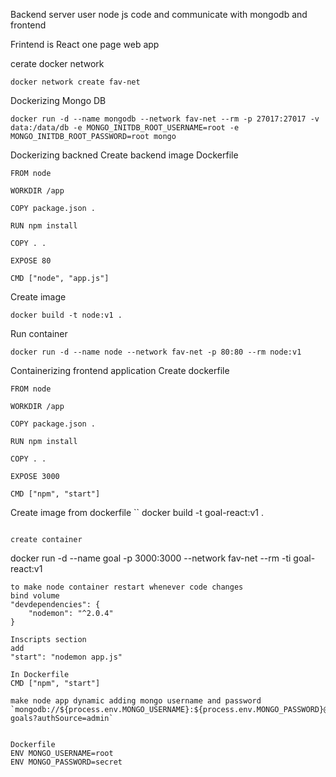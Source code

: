 Backend server user node js  code and communicate with mongodb and frontend

Frintend is React one page web app


cerate docker network
```
docker network create fav-net
```
Dockerizing Mongo DB
```
docker run -d --name mongodb --network fav-net --rm -p 27017:27017 -v data:/data/db -e MONGO_INITDB_ROOT_USERNAME=root -e MONGO_INITDB_ROOT_PASSWORD=root mongo
```

Dockerizing backned
Create backend image
Dockerfile
```
FROM node

WORKDIR /app

COPY package.json .

RUN npm install

COPY . .

EXPOSE 80

CMD ["node", "app.js"]
```

Create image
```
docker build -t node:v1 .
```

Run container
```
docker run -d --name node --network fav-net -p 80:80 --rm node:v1
```

Containerizing frontend application
Create dockerfile
```
FROM node

WORKDIR /app

COPY package.json .

RUN npm install

COPY . .

EXPOSE 3000

CMD ["npm", "start"]
```
Create image from dockerfile
``
docker build -t goal-react:v1 .
```

create container
```
docker run -d --name goal -p 3000:3000 --network fav-net --rm -ti goal-react:v1
```
to make node container restart whenever code changes
bind volume
"devdependencies": {
    "nodemon": "^2.0.4"
}

Inscripts section
add
"start": "nodemon app.js"

In Dockerfile 
CMD ["npm", "start"]

make node app dynamic adding mongo username and password
`mongodb://${process.env.MONGO_USERNAME}:${process.env.MONGO_PASSWORD}@mongodb:27017/course-goals?authSource=admin`


Dockerfile
ENV MONGO_USERNAME=root
ENV MONGO_PASSWORD=secret